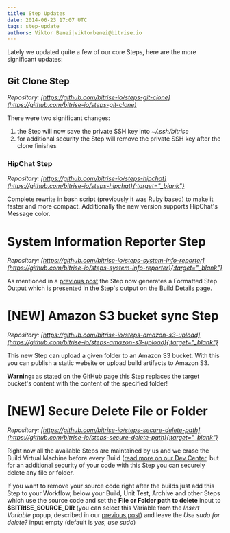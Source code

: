 ```yaml
---
title: Step Updates
date: 2014-06-23 17:07 UTC
tags: step-update
authors: Viktor Benei|viktorbenei@bitrise.io
---
```


Lately we updated quite a few of our core Steps, here are the more significant updates:


## Git Clone Step

*Repository: [https://github.com/bitrise-io/steps-git-clone](https://github.com/bitrise-io/steps-git-clone)*

There were two significant changes:

1. the Step will now save the private SSH key into *~/.ssh/bitrise*
2. for additional security the Step will remove the private SSH key after the clone finishes


### HipChat Step ######

*Repository: [https://github.com/bitrise-io/steps-hipchat](https://github.com/bitrise-io/steps-hipchat){:target="_blank"}*

Complete rewrite in bash script (previously it was Ruby based) to make it faster and more compact.
Additionally the new version supports HipChat's Message color.


# System Information Reporter Step

*Repository: [https://github.com/bitrise-io/steps-system-info-reporter](https://github.com/bitrise-io/steps-system-info-reporter){:target="_blank"}*

As mentioned in a [previous post](/2014/06/23/minor-box-update.html) the Step now generates a Formatted Step Output which is presented in the Step's output on the Build Details page.


# [NEW] Amazon S3 bucket sync Step

*Repository: [https://github.com/bitrise-io/steps-amazon-s3-upload](https://github.com/bitrise-io/steps-amazon-s3-upload){:target="_blank"}*

This new Step can upload a given folder to an Amazon S3 bucket. With this you can publish a static website or upload build artifacts to Amazon S3.

**Warning:** as stated on the GitHub page this Step replaces the target bucket's content with the content of the specified folder!


# [NEW] Secure Delete File or Folder

*Repository: [https://github.com/bitrise-io/steps-secure-delete-path](https://github.com/bitrise-io/steps-secure-delete-path){:target="_blank"}*

Right now all the available Steps are maintained by us and we erase the Build Virtual Machine before every Build (<a href="http://devcenter.bitrise.io/getting-started/code-security/" target="_blank">read more on our Dev Center</a>, but for an additional security of your code with this Step you can securely delete any file or folder.

If you want to remove your source code right after the builds just add this Step to your Workflow, below your Build, Unit Test, Archive and other Steps which use the source code and set the **File or Folder path to delete** input to **$BITRISE_SOURCE_DIR** (you can select this Variable from the *Insert Variable* popup, described in our [previous post](/2014/06/23/insert-environment-variables-in-your-workflow.html)) and leave the *Use sudo for delete?* input empty (default is *yes, use sudo*)
